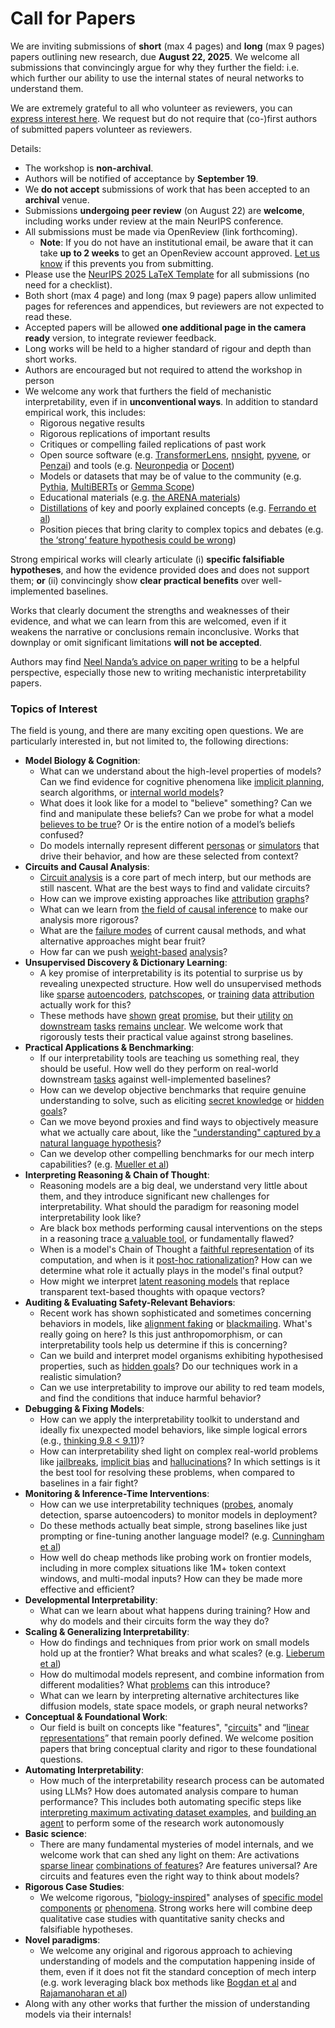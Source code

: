 # Call for Papers
We are inviting submissions of **short** (max 4 pages) and **long** (max 9 pages) papers outlining new research, due **August 22, 2025**. We welcome all submissions that convincingly argue for why they further the field: i.e. which further our ability to use the internal states of neural networks to understand them. 

We are extremely grateful to all who volunteer as reviewers, you can [express interest here](https://www.google.com/url?q=https://docs.google.com/forms/d/e/1FAIpQLSdiw1SJllzoTz_nqzDTzTOGb9DV3W_truQyh-WvYj_QGIi7Mg/viewform?usp%3Ddialog&sa=D&source=editors&ust=1754043079728762&usg=AOvVaw3Q1KBtqO1uWnjiZhjqyepD). We request but do not require that (co-)first authors of submitted papers volunteer as reviewers. 

Details: 
* The workshop is **non-archival**.
* Authors will be notified of acceptance by **September 19**.
* We **do not accept** submissions of work that has been accepted to an **archival** venue.
* Submissions **undergoing peer review** (on August 22) are **welcome**, including works under review at the main NeurIPS conference.
* All submissions must be made via OpenReview (link forthcoming).
  * **Note**: If you do not have an institutional email, be aware that it can take **up to 2 weeks** to get an OpenReview account approved. [Let us know](mailto:neurips2025@mechinterpworkshop.com) if this prevents you from submitting.
* Please use the [NeurIPS 2025 LaTeX Template](https://www.google.com/url?q=https://media.neurips.cc/Conferences/NeurIPS2025/Styles.zip&sa=D&source=editors&ust=1754043079731721&usg=AOvVaw3VUI0Q2kIKucUyjWP8vLAh) for all submissions (no need for a checklist).
* Both short (max 4 page) and long (max 9 page) papers allow unlimited pages for references and appendices, but reviewers are not expected to read these.
* Accepted papers will be allowed **one additional page in the camera ready** version, to integrate reviewer feedback.
* Long works will be held to a higher standard of rigour and depth than short works.
* Authors are encouraged but not required to attend the workshop in person
* We welcome any work that furthers the field of mechanistic interpretability, even if in **unconventional ways**. In addition to standard empirical work, this includes:
  * Rigorous negative results
  * Rigorous replications of important results
  * Critiques or compelling failed replications of past work
  * Open source software (e.g. [TransformerLens](https://www.google.com/url?q=https://github.com/neelnanda-io/TransformerLens&sa=D&source=editors&ust=1754043079734539&usg=AOvVaw3FkGJFHPampUQo8g8YxRTB), [nnsight](https://www.google.com/url?q=https://github.com/ndif-team/nnsight&sa=D&source=editors&ust=1754043079734684&usg=AOvVaw1tJH4LmNiNLOK8dSOuBJJm), [pyvene](https://www.google.com/url?q=https://github.com/stanfordnlp/pyvene/tree/main/pyvene/models/mlp&sa=D&source=editors&ust=1754043079734829&usg=AOvVaw2KQEjuansqueFicnfL-TQt), or [Penzai](https://www.google.com/url?q=https://github.com/google-deepmind/penzai&sa=D&source=editors&ust=1754043079734980&usg=AOvVaw3ylwp5D4070GLW780NwqIn)) and tools (e.g. [Neuronpedia](https://www.google.com/url?q=http://neuronpedia.org&sa=D&source=editors&ust=1754043079735133&usg=AOvVaw3gOBaV5ASXf-Yxi-zKkcH3) or [Docent](https://www.google.com/url?q=https://transluce.org/introducing-docent&sa=D&source=editors&ust=1754043079735276&usg=AOvVaw1x97ZDqi3gnm-pWHHquQZU))
  * Models or datasets that may be of value to the community (e.g. [Pythia](https://www.google.com/url?q=https://arxiv.org/abs/2304.01373&sa=D&source=editors&ust=1754043079735568&usg=AOvVaw2h2YfyVtCs0vAcQioALGTl), [MultiBERTs](https://www.google.com/url?q=https://arxiv.org/abs/2106.16163&sa=D&source=editors&ust=1754043079735713&usg=AOvVaw35r092Z43QbG3Sa_-Oyy_v) or [Gemma Scope](https://www.google.com/url?q=https://arxiv.org/abs/2408.05147&sa=D&source=editors&ust=1754043079735836&usg=AOvVaw2jhRpjIqLLcbcRmUWUNRXj))
  * Educational materials (e.g. [the ARENA materials](https://www.google.com/url?q=https://arena3-chapter1-transformer-interp.streamlit.app/&sa=D&source=editors&ust=1754043079736137&usg=AOvVaw3kK4huXkUcupuoMKWnsDtX))
  * [Distillations](https://www.google.com/url?q=https://distill.pub/2017/research-debt/&sa=D&source=editors&ust=1754043079736314&usg=AOvVaw1FbjoZcghuIS-rLMch0SV7) of key and poorly explained concepts (e.g. [Ferrando et al](https://www.google.com/url?q=https://arxiv.org/abs/2405.00208&sa=D&source=editors&ust=1754043079736546&usg=AOvVaw3J1k6mNikM5kBr4wYIn_rW))
  * Position pieces that bring clarity to complex topics and debates (e.g. [the ‘strong’ feature hypothesis could be wrong](https://www.google.com/url?q=https://www.alignmentforum.org/posts/tojtPCCRpKLSHBdpn/the-strong-feature-hypothesis-could-be-wrong&sa=D&source=editors&ust=1754043079737176&usg=AOvVaw1SFVgTJrgucGudDGzEQ0U5))

Strong empirical works will clearly articulate (i) **specific falsifiable hypotheses**, and how the evidence provided does and does not support them; **or** (ii) convincingly show **clear practical benefits** over well-implemented baselines. 

Works that clearly document the strengths and weaknesses of their evidence, and what we can learn from this are welcomed, even if it weakens the narrative or conclusions remain inconclusive. Works that downplay or omit significant limitations **will not be accepted**. 

Authors may find [Neel Nanda’s advice on paper writing](https://www.google.com/url?q=https://www.alignmentforum.org/posts/eJGptPbbFPZGLpjsp/highly-opinionated-advice-on-how-to-write-ml-papers&sa=D&source=editors&ust=1754043079739741&usg=AOvVaw3S5toLCUQ-kS4iM0KVUHHx) to be a helpful perspective, especially those new to writing mechanistic interpretability papers. 
### Topics of Interest
The field is young, and there are many exciting open questions. We are particularly interested in, but not limited to, the following directions: 
* **Model Biology & Cognition**:
  * What can we understand about the high-level properties of models? Can we find evidence for cognitive phenomena like [implicit planning](https://www.google.com/url?q=https://transformer-circuits.pub/2025/attribution-graphs/biology.html%23dives-poems&sa=D&source=editors&ust=1754043079741186&usg=AOvVaw3ZRyAmQhCklsSLYeV_6NZG), search algorithms, or [internal world models](https://www.google.com/url?q=https://arxiv.org/abs/2210.13382&sa=D&source=editors&ust=1754043079741425&usg=AOvVaw01KtA3w0XYVn7MGz71FQNM)?
  * What does it look like for a model to "believe" something? Can we find and manipulate these beliefs? Can we probe for what a model [believes to be true](https://www.google.com/url?q=https://arxiv.org/abs/2310.06824&sa=D&source=editors&ust=1754043079741962&usg=AOvVaw2slKrfPoJwHRKJCBTolQgS)? Or is the entire notion of a model’s beliefs confused?
  * Do models internally represent different [personas](https://www.google.com/url?q=https://arxiv.org/abs/2406.12094&sa=D&source=editors&ust=1754043079742499&usg=AOvVaw32pTEkN0ZvjgPu6tqpR1Hq) or [simulators](https://www.google.com/url?q=https://www.nature.com/articles/s41586-023-06647-8&sa=D&source=editors&ust=1754043079742766&usg=AOvVaw3K2-HY8qxiY48LAV-olh75) that drive their behavior, and how are these selected from context?
* **Circuits and Causal Analysis**:
  * [Circuit analysis](https://www.google.com/url?q=https://distill.pub/2020/circuits/zoom-in/&sa=D&source=editors&ust=1754043079743583&usg=AOvVaw0uuIA2qUomwZrLaSv6VQWn) is a core part of mech interp, but our methods are still nascent. What are the best ways to find and validate circuits?
  * How can we improve existing approaches like [attribution](https://www.google.com/url?q=https://arxiv.org/abs/2406.11944&sa=D&source=editors&ust=1754043079744538&usg=AOvVaw16IquINnKmwGpupKsUaFbi) [graphs](https://www.google.com/url?q=https://transformer-circuits.pub/2025/attribution-graphs/methods.html&sa=D&source=editors&ust=1754043079744757&usg=AOvVaw0TGcmdlbX4vWrzkwg5JGE4)?
  * What can we learn from [the field of causal inference](https://www.google.com/url?q=https://arxiv.org/abs/2407.04690&sa=D&source=editors&ust=1754043079745168&usg=AOvVaw2fPW1XinCBQRhLySUV4DGc) to make our analysis more rigorous?
  * What are the [failure modes](https://www.google.com/url?q=https://arxiv.org/abs/2307.15771&sa=D&source=editors&ust=1754043079745623&usg=AOvVaw1dW1X8rCZIwxmT_x5sQ6Ay) of current causal methods, and what alternative approaches might bear fruit?
  * How far can we push [weight-based](https://www.google.com/url?q=https://arxiv.org/abs/2301.05217&sa=D&source=editors&ust=1754043079746319&usg=AOvVaw1x6HcOADkI7GHPi7HnDgh-) [analysis](https://www.google.com/url?q=https://arxiv.org/abs/2410.08417&sa=D&source=editors&ust=1754043079746490&usg=AOvVaw1AggsFmbY6QaH0dux9PrDA)?
* **Unsupervised Discovery & Dictionary Learning**:
  * A key promise of interpretability is its potential to surprise us by revealing unexpected structure. How well do unsupervised methods like [sparse](https://www.google.com/url?q=https://arxiv.org/abs/2103.15949&sa=D&source=editors&ust=1754043079747389&usg=AOvVaw0poJY8AuDvkjhK38c1OkSe) [autoencoders](https://www.google.com/url?q=https://transformer-circuits.pub/2023/monosemantic-features&sa=D&source=editors&ust=1754043079747609&usg=AOvVaw19guarueF_2iG58PJgZpVh), [patch](https://www.google.com/url?q=https://arxiv.org/abs/2401.06102&sa=D&source=editors&ust=1754043079747764&usg=AOvVaw0mXVjamKJzqDDQ8j_ZT5iu)[scopes](https://www.google.com/url?q=https://arxiv.org/abs/2403.10949v2&sa=D&source=editors&ust=1754043079747906&usg=AOvVaw03twtvfGEJVcqKT0Yyt4Vk), or [training](https://www.google.com/url?q=https://proceedings.mlr.press/v70/koh17a?ref%3Dhttps://githubhelp.com&sa=D&source=editors&ust=1754043079748130&usg=AOvVaw0WT7N8WcrknceoFOnvLByW) [data](https://www.google.com/url?q=https://arxiv.org/abs/2308.03296&sa=D&source=editors&ust=1754043079748283&usg=AOvVaw3ioZfHOSruIZ2TFjqh9ULp) [attribution](https://www.google.com/url?q=https://arxiv.org/abs/2205.11482&sa=D&source=editors&ust=1754043079748458&usg=AOvVaw2cXZHSpYeT0LzM5BxEH8TY) actually work for this?
  * These methods have [shown](https://www.google.com/url?q=https://transformer-circuits.pub/2024/scaling-monosemanticity/index.html&sa=D&source=editors&ust=1754043079749013&usg=AOvVaw0Lrra0j-So3bgzc26OTw36) [great](https://www.google.com/url?q=https://transformer-circuits.pub/2025/attribution-graphs/biology.html&sa=D&source=editors&ust=1754043079749252&usg=AOvVaw0FGdFjDtTevjBPwDgj6xL2) [promise](https://www.google.com/url?q=https://arxiv.org/abs/2503.10965&sa=D&source=editors&ust=1754043079749420&usg=AOvVaw3zCMSdzghLUXWRFOs_1EiU), but their [utility](https://www.google.com/url?q=https://arxiv.org/abs/2502.16681&sa=D&source=editors&ust=1754043079749565&usg=AOvVaw1zsVkqorq-RAhzxsVP0Wt1) [on](https://www.google.com/url?q=https://www.tilderesearch.com/blog/sieve&sa=D&source=editors&ust=1754043079749674&usg=AOvVaw2namm7QpdjtT-_vzoH7x2o) [downstream](https://www.google.com/url?q=https://arxiv.org/abs/2501.17148&sa=D&source=editors&ust=1754043079749798&usg=AOvVaw2MBGVTwkITBXIC1l9cL-Lf) [tasks](https://www.google.com/url?q=https://transformer-circuits.pub/2024/features-as-classifiers/index.html&sa=D&source=editors&ust=1754043079749962&usg=AOvVaw1dTMC77GkXEMgvzzkG76Nh) [remains](https://www.google.com/url?q=https://arxiv.org/abs/2502.04382&sa=D&source=editors&ust=1754043079750085&usg=AOvVaw176Q9tP2aje-wUOkENtSFx) [unclear](https://www.google.com/url?q=https://www.alignmentforum.org/posts/4uXCAJNuPKtKBsi28/negative-results-for-saes-on-downstream-tasks&sa=D&source=editors&ust=1754043079750279&usg=AOvVaw2qlfjc86GPWUrQ5vbnSUgS). We welcome work that rigorously tests their practical value against strong baselines.
* **Practical Applications & Benchmarking**:
  * If our interpretability tools are teaching us something real, they should be useful. How well do they perform on real-world downstream [tasks](https://www.google.com/url?q=https://www.lesswrong.com/posts/wGRnzCFcowRCrpX4Y/downstream-applications-as-validation-of-interpretability&sa=D&source=editors&ust=1754043079751205&usg=AOvVaw09cuCoIOzaAq6VBXfGXns7) against well-implemented baselines?
  * How can we develop objective benchmarks that require genuine understanding to solve, such as eliciting [secret knowledge](https://www.google.com/url?q=https://arxiv.org/abs/2505.14352&sa=D&source=editors&ust=1754043079751754&usg=AOvVaw3yqxYEWXjGIsfzPVeZlRzk) or [hidden goals](https://www.google.com/url?q=https://arxiv.org/abs/2503.10965&sa=D&source=editors&ust=1754043079751896&usg=AOvVaw2xhgx-igvENC2sQYIiAAkN)?
  * Can we move beyond proxies and find ways to objectively measure what we actually care about, like the ["understanding" captured by a natural language hypothesis](https://www.google.com/url?q=https://arxiv.org/abs/2502.04382&sa=D&source=editors&ust=1754043079752354&usg=AOvVaw1boevnYanCy2VjFV5kt69e)?
  * Can we develop other compelling benchmarks for our mech interp capabilities? (e.g. [Mueller et al](https://www.google.com/url?q=https://arxiv.org/abs/2504.13151&sa=D&source=editors&ust=1754043079752673&usg=AOvVaw2sXE513oJui-bND85ihVRv))
* **Interpreting Reasoning & Chain of Thought**:
  * Reasoning models are a big deal, we understand very little about them, and they introduce significant new challenges for interpretability. What should the paradigm for reasoning model interpretability look like?
  * Are black box methods performing causal interventions on the steps in a reasoning trace [a valuable tool](https://www.google.com/url?q=https://arxiv.org/abs/2506.19143&sa=D&source=editors&ust=1754043079753690&usg=AOvVaw3HxJYwnHeDDXnl0j9bPcgo), or fundamentally flawed?
  * When is a model's Chain of Thought a [faithful representation](https://www.google.com/url?q=https://arxiv.org/abs/2305.04388&sa=D&source=editors&ust=1754043079754068&usg=AOvVaw0ixVhVxnqDsh4Id4LYOtB0) of its computation, and when is it [post-hoc rationalization](https://www.google.com/url?q=https://arxiv.org/abs/2503.08679&sa=D&source=editors&ust=1754043079754283&usg=AOvVaw2nY-a73-z7wBqgLwQ3376G)? How can we determine what role it actually plays in the model's final output?
  * How might we interpret [latent reasoning models](https://www.google.com/url?q=https://arxiv.org/abs/2412.06769&sa=D&source=editors&ust=1754043079754668&usg=AOvVaw3EmomFcQOjf15I_bZxs1CW) that replace transparent text-based thoughts with opaque vectors?
* **Auditing & Evaluating Safety-Relevant Behaviors**:
  * Recent work has shown sophisticated and sometimes concerning behaviors in models, like [alignment faking](https://www.google.com/url?q=https://arxiv.org/abs/2412.14093&sa=D&source=editors&ust=1754043079755342&usg=AOvVaw1wl5bcNcUaNZmSKCesB11K) or [blackmailing](https://www.google.com/url?q=https://www.anthropic.com/research/agentic-misalignment&sa=D&source=editors&ust=1754043079755501&usg=AOvVaw0baAOPNR2hSL4AijH_JZi5). What's really going on here? Is this just anthropomorphism, or can interpretability tools help us determine if this is concerning?
  * Can we build and interpret model organisms exhibiting hypothesised properties, such as [hidden goals](https://www.google.com/url?q=https://arxiv.org/abs/2503.10965&sa=D&source=editors&ust=1754043079756131&usg=AOvVaw03JusCOx_J-vCQ0DcYsSug)? Do our techniques work in a realistic simulation?
  * Can we use interpretability to improve our ability to red team models, and find the conditions that induce harmful behavior?
* **Debugging & Fixing Models**:
  * How can we apply the interpretability toolkit to understand and ideally fix unexpected model behaviors, like simple logical errors (e.g., [thinking 9.8 < 9.11](https://www.google.com/url?q=https://transluce.org/observability-interface&sa=D&source=editors&ust=1754043079757277&usg=AOvVaw0Ka2zzckR8G9MmMiqhnNyd))?
  * How can interpretability shed light on complex real-world problems like [jailbreaks](https://www.google.com/url?q=https://transformer-circuits.pub/2025/attribution-graphs/biology.html%23dives-jailbreak&sa=D&source=editors&ust=1754043079757672&usg=AOvVaw1Fyf9X1B_UK_kzlae3OqFX), [implicit bias](https://www.google.com/url?q=https://arxiv.org/abs/2506.10922&sa=D&source=editors&ust=1754043079757811&usg=AOvVaw00CmAzD-KbTDfp9-SEtnWu) and [hallucinations](https://www.google.com/url?q=https://arxiv.org/abs/2411.14257&sa=D&source=editors&ust=1754043079757969&usg=AOvVaw1V2XfsUpI4K3Nn1-YwnQS6)? In which settings is it the best tool for resolving these problems, when compared to baselines in a fair fight?
* **Monitoring & Inference-Time Interventions**:
  * How can we use interpretability techniques ([probes](https://www.google.com/url?q=https://arxiv.org/abs/2102.12452&sa=D&source=editors&ust=1754043079758643&usg=AOvVaw10BFH_h0_wQMq6zKi9ZEGj), anomaly detection, sparse autoencoders) to monitor models in deployment?
  * Do these methods actually beat simple, strong baselines like just prompting or fine-tuning another language model? (e.g. [Cunningham et al](https://www.google.com/url?q=https://alignment.anthropic.com/2025/cheap-monitors/&sa=D&source=editors&ust=1754043079759224&usg=AOvVaw3xeVXsfnwBaz-2a3LA-Q9m))
  * How well do cheap methods like probing work on frontier models, including in more complex situations like 1M+ token context windows, and multi-modal inputs? How can they be made more effective and efficient?
* **Developmental Interpretability**:
  * What can we learn about what happens during training? How and why do models and their circuits form the way they do?
* **Scaling & Generalizing Interpretability**:
  * How do findings and techniques from prior work on small models hold up at the frontier? What breaks and what scales? (e.g. [Lieberum et al](https://www.google.com/url?q=https://arxiv.org/abs/2307.09458&sa=D&source=editors&ust=1754043079760828&usg=AOvVaw0QEqt8qDWNrGDJleTAlOtF))
  * How do multimodal models represent, and combine information from different modalities? What [problems](https://www.google.com/url?q=https://openreview.net/pdf?id%3DVUhRdZp8ke&sa=D&source=editors&ust=1754043079761243&usg=AOvVaw2MWGVNTcdmfczw8KCI_Tdg) can this introduce?
  * What can we learn by interpreting alternative architectures like diffusion models, state space models, or graph neural networks?
* **Conceptual & Foundational Work**:
  * Our field is built on concepts like "features", "[circuits](https://www.google.com/url?q=https://distill.pub/2020/circuits/zoom-in/&sa=D&source=editors&ust=1754043079762142&usg=AOvVaw0wuFYur9noDtqbWVnpiwaV)" and “[linear representations](https://www.google.com/url?q=https://transformer-circuits.pub/2024/july-update/index.html%23linear-representations&sa=D&source=editors&ust=1754043079762426&usg=AOvVaw3WB4aRUBUwvoPmwxmD5bQS)” that remain poorly defined. We welcome position papers that bring conceptual clarity and rigor to these foundational questions.
* **Automating Interpretability**:
  * How much of the interpretability research process can be automated using LLMs? How does automated analysis compare to human performance? This includes both automating specific steps like [interpreting maximum activating dataset examples](https://www.google.com/url?q=https://openaipublic.blob.core.windows.net/neuron-explainer/paper/index.html&sa=D&source=editors&ust=1754043079763854&usg=AOvVaw0Giav_N0meJVoAnvgB5PH2), and [building an agent](https://www.google.com/url?q=https://arxiv.org/abs/2404.14394&sa=D&source=editors&ust=1754043079764035&usg=AOvVaw0BLRxp8GR-scSVvyaPk2o2) to perform some of the research work autonomously
* **Basic science**:
  * There are many fundamental mysteries of model internals, and we welcome work that can shed any light on them: Are activations [sparse linear](https://www.google.com/url?q=https://arxiv.org/abs/1601.03764&sa=D&source=editors&ust=1754043079764949&usg=AOvVaw0GNjn9u03gQzvuCbb8XbXb) [combinations of features](https://www.google.com/url?q=https://transformer-circuits.pub/2022/toy_model/index.html&sa=D&source=editors&ust=1754043079765189&usg=AOvVaw1rqfhSTLlyq8RLHR4szeUy)? Are features universal? Are circuits and features even the right way to think about models?
* **Rigorous Case Studies**:
  * We welcome rigorous, "[biology-inspired](https://www.google.com/url?q=https://distill.pub/2020/circuits/curve-circuits/&sa=D&source=editors&ust=1754043079765998&usg=AOvVaw0Jv7OOEXiVO8rTXzGE3wzf)" analyses of [specific model](https://www.google.com/url?q=https://arxiv.org/abs/2310.04625&sa=D&source=editors&ust=1754043079766209&usg=AOvVaw00rGPKpCaU9VwZgWPSzBfR) [components](https://www.google.com/url?q=https://transformer-circuits.pub/2024/scaling-monosemanticity/index.html&sa=D&source=editors&ust=1754043079766421&usg=AOvVaw2t6PrE8Smn0_-zCNNoYcSq) [or](https://www.google.com/url?q=https://arxiv.org/abs/2305.01610&sa=D&source=editors&ust=1754043079766548&usg=AOvVaw1JdpjIFoIxq_U1CJlyx9Ka) [phenomena](https://www.google.com/url?q=https://arxiv.org/abs/2306.09346&sa=D&source=editors&ust=1754043079766697&usg=AOvVaw14NbO4Mtf16HdqurAvWZvV). Strong works here will combine deep qualitative case studies with quantitative sanity checks and falsifiable hypotheses.
* **Novel paradigms**:
  * We welcome any original and rigorous approach to achieving understanding of models and the computation happening inside of them, even if it does not fit the standard conception of mech interp (e.g. work leveraging black box methods like [Bogdan et al](https://www.google.com/url?q=https://arxiv.org/abs/2506.19143&sa=D&source=editors&ust=1754043079768129&usg=AOvVaw15nYnq-Qu5CC4ezGK4FIpJ) and [Rajamanoharan et al](https://www.google.com/url?q=https://www.alignmentforum.org/posts/wnzkjSmrgWZaBa2aC/self-preservation-or-instruction-ambiguity-examining-the&sa=D&source=editors&ust=1754043079768469&usg=AOvVaw0MqnRZWvk-2C97d98FiSyd))
* Along with any other works that further the mission of understanding models via their internals!